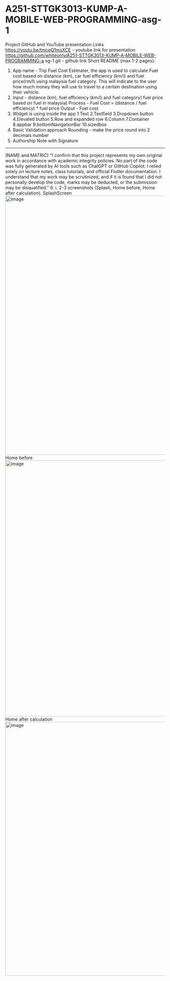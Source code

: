 # A251-STTGK3013-KUMP-A-MOBILE-WEB-PROGRAMMING-asg-1


Project GitHub and YouTube presentation Links
https://youtu.be/tmceQ1msXCE - youtube link for presentation
https://github.com/whiteonly/A251-STTGK3013-KUMP-A-MOBILE-WEB-PROGRAMMING-a
sg-1.git - github link
Short README (max 1-2 pages):
1. App name - Trip Fuel Cost Estimater, the app is used to calculate Fuel cost based on
distance (km), car fuel efficiency (km/l) and fuel price(rm/l) using malaysia fuel
category. This will indicate to the user how much money they will use to travel to a
certain destination using their vehicle.
2. Input - distance (km), fuel efficiency (km/l) and fuel category( fuel price based on fuel
in malaysia)
Process - Fuel Cost = (distance / fuel efficiency) * fuel price
Output - Fuel cost
3. Widget is using inside the app
1.Text
2.Textfield
3.Dropdown button
4.Elevated button
5.Row and expanded row
6.Column
7.Container
8.appbar
9.bottomNavigationBar
10.sizedbox
4. Basic Validation approach
Rounding - make the price round into 2 decimals number
5. Authorship Note with Signature

_________________________________
(NAME and MATRIC)
“I confirm that this project represents my own original work in accordance with
academic integrity policies. No part of the code was fully generated by AI tools such
as ChatGPT or GitHub Copilot. I relied solely on lecture notes, class tutorials, and
official Flutter documentation. I understand that my work may be scrutinized, and if it
is found that I did not personally develop the code, marks may be deducted, or the
submission may be disqualified.”
6. i. 2–3 screenshots (Splash, Home before, Home after calculation).
SplashScreen
<img width="796" height="817" alt="image" src="https://github.com/user-attachments/assets/347b9f3e-8b56-4ace-be77-578c7f7b6215" />
Home before
<img width="912" height="807" alt="image" src="https://github.com/user-attachments/assets/67723a8a-17e3-4701-bea6-2720011f9acf" />
Home after calculation
<img width="1160" height="800" alt="image" src="https://github.com/user-attachments/assets/4ccf1e06-4257-4346-9478-32ebe17bcc5e" />
